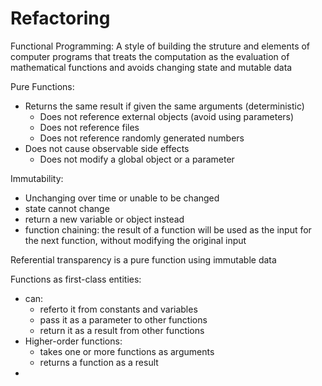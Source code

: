 # Refactoring

Functional Programming: A style of building the struture and elements of computer programs that treats the computation as the evaluation of mathematical functions and avoids changing state and mutable data

Pure Functions:
- Returns the same result if given the same arguments (deterministic)
  - Does not reference external objects (avoid using parameters)
  - Does not reference files
  - Does not reference randomly generated numbers
- Does not cause observable side effects
  - Does not modify a global object or a parameter

Immutability:
- Unchanging over time or unable to be changed
- state cannot change
- return a new variable or object instead
- function chaining: the result of a function will be used as the input for the next function, without modifying the original input

Referential transparency is a pure function using immutable data

Functions as first-class entities:
- can:
  - referto it from constants and variables
  - pass it as a parameter to other functions
  - return it as a result from other functions
- Higher-order functions:
  - takes one or more functions as arguments
  - returns a function as a result
-

